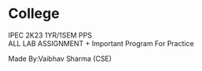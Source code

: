 # College

IPEC 2K23 1YR/1SEM PPS          
ALL LAB ASSIGNMENT + Important Program For Practice

Made By:Vaibhav Sharma (CSE)

